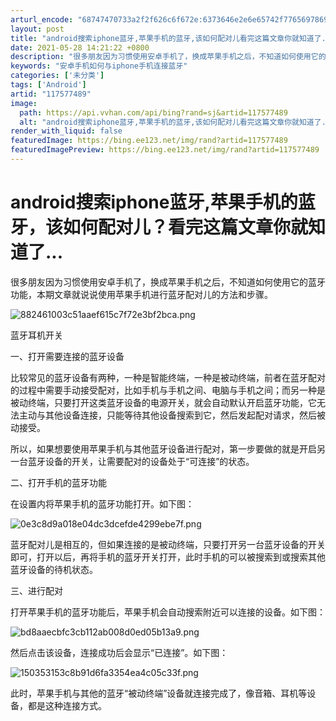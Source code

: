 ```yaml
---
arturl_encode: "68747470733a2f2f626c6f672e:6373646e2e6e65742f77656978696e5f33343538373639382f:61727469636c652f64657461696c732f313137353737343839"
layout: post
title: "android搜索iphone蓝牙,苹果手机的蓝牙,该如何配对儿看完这篇文章你就知道了..."
date: 2021-05-28 14:21:22 +0800
description: "很多朋友因为习惯使用安卓手机了，换成苹果手机之后，不知道如何使用它的蓝牙功能，本期文章就说说使用苹果"
keywords: "安卓手机如何与iphone手机连接蓝牙"
categories: ['未分类']
tags: ['Android']
artid: "117577489"
image:
  path: https://api.vvhan.com/api/bing?rand=sj&artid=117577489
  alt: "android搜索iphone蓝牙,苹果手机的蓝牙,该如何配对儿看完这篇文章你就知道了..."
render_with_liquid: false
featuredImage: https://bing.ee123.net/img/rand?artid=117577489
featuredImagePreview: https://bing.ee123.net/img/rand?artid=117577489
---
```


# android搜索iphone蓝牙,苹果手机的蓝牙，该如何配对儿？看完这篇文章你就知道了...

很多朋友因为习惯使用安卓手机了，换成苹果手机之后，不知道如何使用它的蓝牙功能，本期文章就说说使用苹果手机进行蓝牙配对儿的方法和步骤。

![882461003c51aaef615c7f72e3bf2bca.png](https://i-blog.csdnimg.cn/blog_migrate/f04eed7b21210e0772641a5ad8477104.jpeg)

蓝牙耳机开关

一、打开需要连接的蓝牙设备

比较常见的蓝牙设备有两种，一种是智能终端，一种是被动终端，前者在蓝牙配对的过程中需要手动接受配对，比如手机与手机之间、电脑与手机之间；而另一种是被动终端，只要打开这类蓝牙设备的电源开关，就会自动默认开启蓝牙功能，它无法主动与其他设备连接，只能等待其他设备搜索到它，然后发起配对请求，然后被动接受。

所以，如果想要使用苹果手机与其他蓝牙设备进行配对，第一步要做的就是开启另一台蓝牙设备的开关，让需要配对的设备处于“可连接”的状态。

二、打开手机的蓝牙功能

在设置内将苹果手机的蓝牙功能打开。如下图：

![0e3c8d9a018e04dc3dcefde4299ebe7f.png](https://i-blog.csdnimg.cn/blog_migrate/9c0d0bfab35ffc74998f4f4435a5eea7.jpeg)

蓝牙配对儿是相互的，但如果连接的是被动终端，只要打开另一台蓝牙设备的开关即可，打开以后，再将手机的蓝牙开关打开，此时手机的可以被搜索到或搜索其他蓝牙设备的待机状态。

三、进行配对

打开苹果手机的蓝牙功能后，苹果手机会自动搜索附近可以连接的设备。如下图：

![bd8aaecbfc3cb112ab008d0ed05b13a9.png](https://i-blog.csdnimg.cn/blog_migrate/f174a974346f8d74593a7274fcdcc041.jpeg)

然后点击该设备，连接成功后会显示“已连接”。如下图：

![150353153c8b91d6fa3354ea4c05c33f.png](https://i-blog.csdnimg.cn/blog_migrate/88ed2d527c1bf2f7ab6d5ec87076ad47.jpeg)

此时，苹果手机与其他的蓝牙“被动终端”设备就连接完成了，像音箱、耳机等设备，都是这种连接方式。
